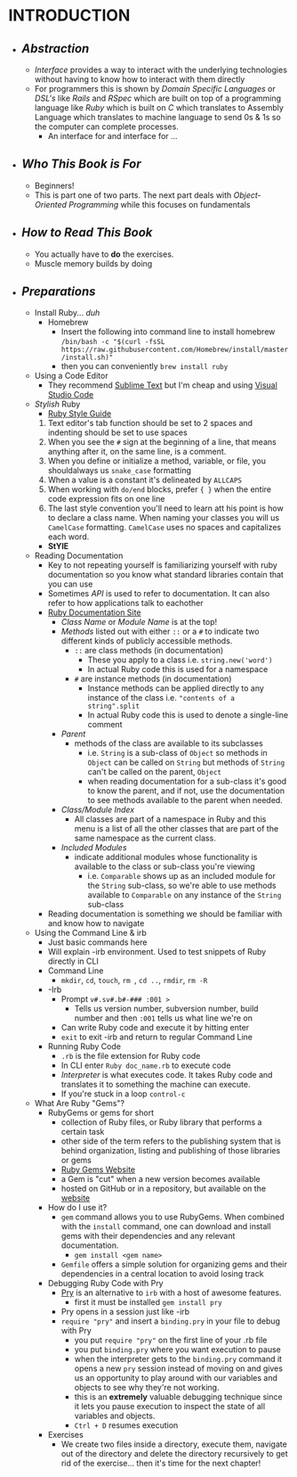 # INTRODUCTION
- ## *Abstraction*
  - *Interface* provides a way to interact with the underlying technologies without having to know how to interact with them directly
  - For programmers this is shown by *Domain Specific Languages* or *DSL's* like *Rails* and *RSpec* which are built on top of a programming language like *Ruby* which is built on *C* which translates to Assembly Language which translates to machine language to send 0s & 1s so the computer can  complete processes.
    - An interface for and interface for ...
- ## *Who This Book is For*
  - Beginners!
  - This is part one of two parts. The next part deals with  *Object-Oriented Programming* while this focuses on fundamentals
- ## *How to Read This Book*
  - You actually have to **do** the exercises.
  - Muscle memory builds by doing
- ## *Preparations*
  - Install Ruby... *duh*
    - Homebrew
      - Insert the following into command line to install homebrew `/bin/bash -c "$(curl -fsSL https://raw.githubusercontent.com/Homebrew/install/master/install.sh)"`
      - then you can conveniently `brew install ruby`
  - Using a Code Editor
    - They recommend [Sublime Text](http://sublimetext.com) but I'm cheap  and using [Visual Studio Code](https://code.visualstudio.com)
  - *Stylish* Ruby
    - [Ruby Style Guide](https://github.com/rubocop-hq/ruby-style-guide)
    1. Text editor's tab function should be set to 2 spaces and indenting should be set to use spaces
    2. When you see the `#` sign at the beginning of a line, that means anything after it, on the same line, is a comment.
    3. When you define or initialize a method, variable, or file, you shouldalways us `snake_case` formatting
    4. When a value is a constant it's delineated by `ALLCAPS`
    5. When working with `do/end` blocks, prefer `{ }` when the entire code expression fits on one line
    6. The last style convention you'll need to learn att his point is how to declare a class name. When naming your classes you will us `CamelCase` formatting. `CamelCase` uses no spaces and capitalizes each word.
    - __StYlE__
  - Reading Documentation
    - Key to not repeating yourself is familiarizing yourself with ruby documentation so you know what standard libraries contain that you  can use
    - Sometimes *API* is used to refer to documentation. It can also refer to how applications talk to eachother
    - [Ruby Documentation Site](https://ruby-doc.org/core-2.6/String.html)
      - *Class Name* or *Module Name* is at the top!
      - *Methods* listed out with either `::` or a `#` to indicate two different kinds of publicly accessible methods.
        - `::` are class methods (in documentation)
          - These you apply to a class i.e. `string.new('word')`
          - In actual Ruby code this is used for a namespace
        - `#` are instance methods (in documentation)
          - Instance methods can be applied directly to any instance of the class i.e. `"contents of a string".split`
          - In actual Ruby code this is used to denote a single-line comment
      - *Parent*
        - methods of the class are available to its subclasses
          - i.e. `String` is a sub-class of `Object` so methods in `Object` can be called on `String` but methods of `String` can't be called on the parent, `Object`
          - when reading documentation for a sub-class it's good to know the parent, and if not, use the documentation to see methods available to the parent when needed.
      - *Class/Module Index*
        - All classes are part of a namespace in Ruby and this menu is a list of all the other classes that are part of the same namespace as the current class.
      - *Included Modules*
        - indicate additional modules whose functionality is available to the class or sub-class you're viewing
          - i.e. `Comparable` shows up as an included module for the `String` sub-class, so we're able to use methods available to `Comparable` on any instance of the `String` sub-class
    - Reading documentation is something we should be familiar with and know how to navigate
  - Using the Command Line & irb
    - Just basic commands here
    - Will explain -irb environment. Used to test snippets of Ruby directly in CLI
    - Command Line
      - `mkdir`, `cd`, `touch`, `rm `, `cd ..`, `rmdir`, `rm -R`
    - -Irb
      - Prompt `v#.sv#.b#-### :001 >`
        - Tells us version number, subversion number, build number and then `:001` tells us what line we're on
      - Can write Ruby code and execute it by hitting enter
      - `exit` to exit -irb and return to regular Command Line
    - Running Ruby Code
      - `.rb` is the file extension for Ruby code
      - In CLI enter `Ruby doc_name.rb` to execute code
      - *Interpreter* is what executes code. It takes Ruby code and translates it to something the machine can execute.
      - If you're stuck in a loop `control-c`
  - What Are Ruby "Gems"?
    - RubyGems or gems for short
      - collection of Ruby files, or Ruby library that performs a certain task
      - other side of the term refers to the publishing system that is behind organization, listing and publishing of those libraries or gems
      - [Ruby Gems Website](https://rubygems.org/)
      - a Gem is "cut" when a new version becomes available
      - hosted on GitHub or in a repository, but available on the [website](https://rubygems.org/)
    - How do I use it?
      - `gem` command allows you to use RubyGems. When combined with the `install` command, one can download and install gems with their dependencies and any relevant documentation.
        - `gem install <gem name>`
      - `Gemfile` offers a simple solution for organizing gems and their dependencies in a central location to avoid losing track
    - Debugging Ruby Code with Pry
      - [Pry](https://github.com/pry/pry) is an alternative to `irb` with a host of awesome features.
        - first it must be installed `gem install pry`
      - Pry opens in a session just like -irb
      - `require "pry"` and insert a `binding.pry` in your file to debug with Pry
        - you put `require "pry"` on the first line of your .rb file
        - you put `binding.pry` where you want execution to pause
        - when the interpreter gets to the `binding.pry` command it opens a new `pry` session instead of moving on and gives us an opportunity to play around with our variables and objects to see why they're not working.
        - this is an **extremely** valuable debugging technique since it lets you pause execution to inspect the state of all variables and objects.
        - `Ctrl + D` resumes execution
    - Exercises
      - We create two files inside a directory, execute them, navigate out of the directory and delete the directory recursively to get rid of the exercise... then it's time for the next chapter!